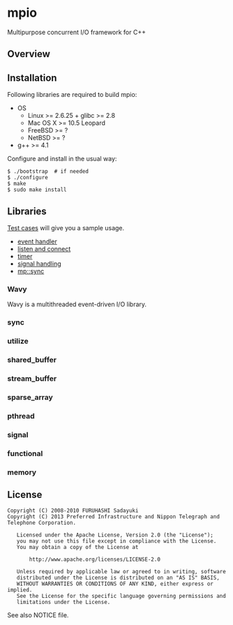 mpio
====
Multipurpose concurrent I/O framework for C++


## Overview


## Installation

Following libraries are required to build mpio:

  - OS
    - Linux >= 2.6.25 + glibc >= 2.8
	- Mac OS X >= 10.5 Leopard
	- FreeBSD >= ?
	- NetBSD >= ?
  - g++ >= 4.1

Configure and install in the usual way:

    $ ./bootstrap  # if needed
    $ ./configure
    $ make
    $ sudo make install


## Libraries

[Test cases](http://github.com/frsyuki/mpio/tree/master/test/) will give you a sample usage.

  - [event handler](http://github.com/frsyuki/mpio/blob/master/test/handler.cc)
  - [listen and connect](http://github.com/frsyuki/mpio/blob/master/test/listen_connect.cc)
  - [timer](http://github.com/frsyuki/mpio/blob/master/test/timer.cc)
  - [signal handling](http://github.com/frsyuki/mpio/blob/master/test/signal.cc)
  - [mp::sync](http://github.com/frsyuki/mpio/blob/master/test/sync.cc)


### Wavy
Wavy is a multithreaded event-driven I/O library.

### sync

### utilize

### shared_buffer

### stream_buffer

### sparse_array

### pthread

### signal

### functional

### memory


## License

    Copyright (C) 2008-2010 FURUHASHI Sadayuki
    Copyright (C) 2013 Preferred Infrastructure and Nippon Telegraph and Telephone Corporation.
    
       Licensed under the Apache License, Version 2.0 (the "License");
       you may not use this file except in compliance with the License.
       You may obtain a copy of the License at
    
           http://www.apache.org/licenses/LICENSE-2.0
    
       Unless required by applicable law or agreed to in writing, software
       distributed under the License is distributed on an "AS IS" BASIS,
       WITHOUT WARRANTIES OR CONDITIONS OF ANY KIND, either express or implied.
       See the License for the specific language governing permissions and
       limitations under the License.

See also NOTICE file.

